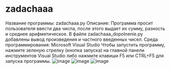 # zadachaaa
 Название программы: zadachaaa.py Описание: Программа просит пользователя ввести два числа, после этого выдает их сумму, разность и среднее арифметическое. В файле zadachaaa_dopolnenie.py добавлены вывод произведения и частного введенных чисел. Среда программирования: Microsoft Visual Studio Чтобы запустить программу, нажмите зеленую стрелку (кнопка запуска) на главной панели инструментов Visual Studio либо нажмите клавиши F5 или CTRL+F5 для запуска программы.
![image](https://user-images.githubusercontent.com/90563473/132996419-d58b9e05-e5fa-4021-abf7-225ace04eef1.png)
![image](https://user-images.githubusercontent.com/90563473/132996428-5aca50d4-a0e2-4fac-8516-89a9895c0ece.png)
![image](https://user-images.githubusercontent.com/90563473/132996738-516b885d-258e-4948-bf53-220423a72c2d.png)
